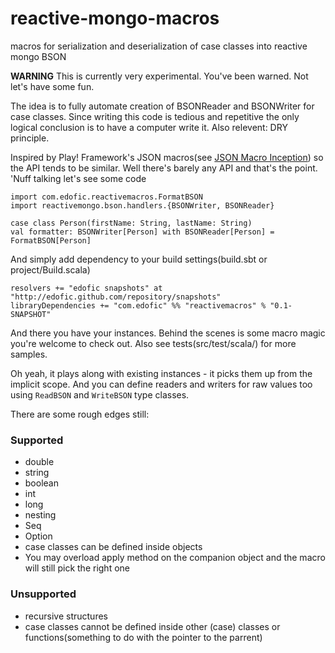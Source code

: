# reactive-mongo-macros

macros for serialization and deserialization of case classes into reactive mongo BSON

**WARNING** This is currently very experimental. You've been warned. Not let's have some fun.

The idea is to fully automate creation of BSONReader and BSONWriter for case classes. Since writing this code is tedious and repetitive the only logical conclusion is to have a computer write it. Also relevent: DRY principle. 

Inspired by Play! Framework's JSON macros(see [JSON Macro Inception](http://www.playframework.com/documentation/2.1.0/ScalaJsonInception)) so the API tends to be similar. Well there's barely any API and that's the point. 'Nuff talking let's see some code

    import com.edofic.reactivemacros.FormatBSON
    import reactivemongo.bson.handlers.{BSONWriter, BSONReader}
    
    case class Person(firstName: String, lastName: String)
    val formatter: BSONWriter[Person] with BSONReader[Person] = FormatBSON[Person]

And simply add dependency to your build settings(build.sbt or project/Build.scala)

    resolvers += "edofic snapshots" at "http://edofic.github.com/repository/snapshots"
    libraryDependencies += "com.edofic" %% "reactivemacros" % "0.1-SNAPSHOT"

And there you have your instances. Behind the scenes is some macro magic you're welcome to check out. Also see tests(src/test/scala/) for more samples. 

Oh yeah, it plays along with existing instances - it picks them up from the implicit scope. And you can define readers and writers for raw values too using `ReadBSON` and `WriteBSON` type classes. 

There are some rough edges still:

### Supported 

- double
- string
- boolean
- int
- long
- nesting
- Seq
- Option
- case classes can be defined inside objects
- You may overload apply method on the companion object and the macro will still pick the right one

### Unsupported

- recursive structures
- case classes cannot be defined inside other (case) classes or functions(something to do with the pointer to the parrent)
